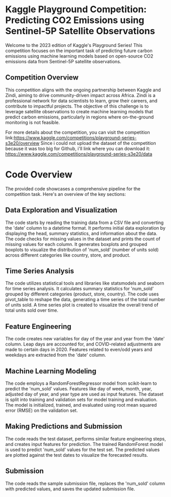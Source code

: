 # Kaggle Playground Competition: Predicting CO2 Emissions using Sentinel-5P Satellite Observations

Welcome to the 2023 edition of Kaggle's Playground Series! This competition focuses on the important task of predicting future carbon emissions using machine learning models based on open-source CO2 emissions data from Sentinel-5P satellite observations.

## Competition Overview

This competition aligns with the ongoing partnership between Kaggle and Zindi, aiming to drive community-driven impact across Africa. Zindi is a professional network for data scientists to learn, grow their careers, and contribute to impactful projects. The objective of this challenge is to leverage satellite observations to create machine learning models that predict carbon emissions, particularly in regions where on-the-ground monitoring is not feasible.

For more details about the competition, you can visit the competition link:https://www.kaggle.com/competitions/playground-series-s3e20/overview
Since i could not upload the dataset of the competition because it was too big for Github, i'll link where you can download it: https://www.kaggle.com/competitions/playground-series-s3e20/data

# Code Overview

The provided code showcases a comprehensive pipeline for the competition task. Here's an overview of the key sections:

## Data Exploration and Visualization

The code starts by reading the training data from a CSV file and converting the 'date' column to a datetime format.
It performs initial data exploration by displaying the head, summary statistics, and information about the data.
The code checks for missing values in the dataset and prints the count of missing values for each column.
It generates boxplots and grouped boxplots to visualize the distribution of 'num_sold' (number of units sold) across different categories like country, store, and product.

## Time Series Analysis

The code utilizes statistical tools and libraries like statsmodels and seaborn for time series analysis.
It calculates summary statistics for 'num_sold' grouped by different categories (product, store, country).
The code uses pivot_table to reshape the data, generating a time series of the total number of units sold.
A time series plot is created to visualize the overall trend of total units sold over time.

## Feature Engineering

The code creates new variables for day of the year and year from the 'date' column.
Leap days are accounted for, and COVID-related adjustments are made to certain days in 2020.
Features related to even/odd years and weekdays are extracted from the 'date' column.

## Machine Learning Modeling

The code employs a RandomForestRegressor model from scikit-learn to predict the 'num_sold' values.
Features like day of week, month, year, adjusted day of year, and year type are used as input features.
The dataset is split into training and validation sets for model training and evaluation.
The model is initialized, trained, and evaluated using root mean squared error (RMSE) on the validation set.

## Making Predictions and Submission

The code reads the test dataset, performs similar feature engineering steps, and creates input features for prediction.
The trained RandomForest model is used to predict 'num_sold' values for the test set.
The predicted values are plotted against the test dates to visualize the forecasted results.

## Submission

The code reads the sample submission file, replaces the 'num_sold' column with predicted values, and saves the updated submission file.
